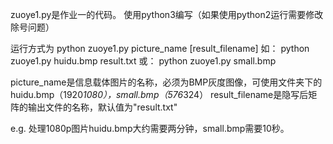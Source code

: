 zuoye1.py是作业一的代码。
  使用python3编写（如果使用python2运行需要修改除号问题）

运行方式为 python zuoye1.py picture_name [result_filename]
  如： python zuoye1.py huidu.bmp result.txt 
  或： python zuoye1.py small.bmp
  
  picture_name是信息载体图片的名称，必须为BMP灰度图像，可使用文件夹下的huidu.bmp（1920*1080），small.bmp（576*324）
  result_filename是隐写后矩阵的输出文件的名称，默认值为"result.txt"
  
e.g. 处理1080p图片huidu.bmp大约需要两分钟，small.bmp需要10秒。
